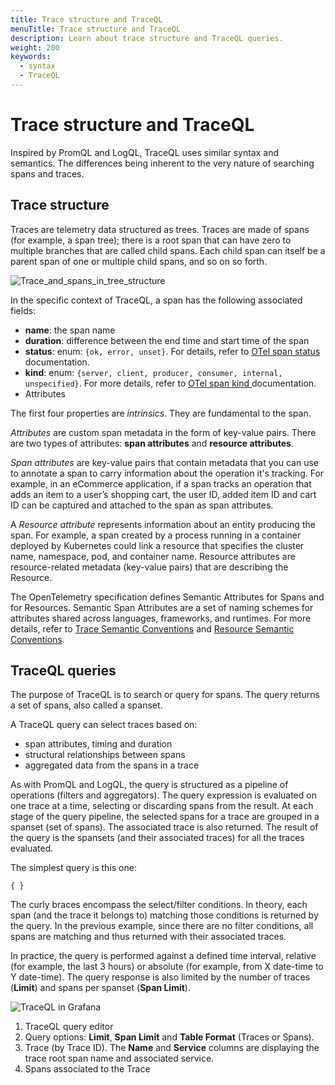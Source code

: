 ```yaml
---
title: Trace structure and TraceQL
menuTitle: Trace structure and TraceQL
description: Learn about trace structure and TraceQL queries.
weight: 200
keywords:
  - syntax
  - TraceQL
---
```


# Trace structure and TraceQL

Inspired by PromQL and LogQL, TraceQL uses similar syntax and semantics.
The differences being inherent to the very nature of searching spans and traces.

## Trace structure

Traces are telemetry data structured as trees.
Traces are made of spans (for example, a span tree); there is a root span that can have zero to multiple branches that are called child spans.
Each child span can itself be a parent span of one or multiple child spans, and so on so forth.

![Trace_and_spans_in_tree_structure](/media/docs/tempo/traceql/trace-tree-structures-and-spans.png)

In the specific context of TraceQL, a span has the following associated fields:

- **name**: the span name
- **duration**: difference between the end time and start time of the span
- **status**: enum: `{ok, error, unset}`. For details, refer to [OTel span status](https://opentelemetry.io/docs/concepts/signals/traces/#span-status) documentation.
- **kind**: enum: `{server, client, producer, consumer, internal, unspecified}`. For more details, refer to [OTel span kind ](https://opentelemetry.io/docs/concepts/signals/traces/#span-kind) documentation.
- Attributes

The first four properties are *intrinsics*.
They are fundamental to the span.

*Attributes* are custom span metadata in the form of key-value pairs.
There are two types of attributes: **span attributes** and **resource attributes**.

*Span attributes* are key-value pairs that contain metadata that you can use to annotate a span to carry information about the operation it's tracking.
For example, in an eCommerce application, if a span tracks an operation that adds an item to a user’s shopping cart, the user ID, added item ID and cart ID can be captured and attached to the span as span attributes.

A *Resource attribute* represents information about an entity producing the span.
For example, a span created by a process running in a container deployed by Kubernetes could link a resource that specifies the cluster name, namespace, pod, and container name.
Resource attributes are resource-related metadata (key-value pairs) that are describing the Resource.

The OpenTelemetry specification defines Semantic Attributes for Spans and for Resources.
Semantic Span Attributes are a set of naming schemes for attributes shared across languages, frameworks, and runtimes.
For more details, refer to [Trace Semantic Conventions](https://opentelemetry.io/docs/specs/semconv/general/trace/) and [Resource Semantic Conventions](https://opentelemetry.io/docs/specs/semconv/resource/).

## TraceQL queries

The purpose of TraceQL is to search or query for spans.
The query returns a set of spans, also called a spanset.

A TraceQL query can select traces based on:

- span attributes, timing and duration
- structural relationships between spans
- aggregated data from the spans in a trace

As with PromQL and LogQL, the query is structured as a pipeline of operations (filters and aggregators).
The query expression is evaluated on one trace at a time, selecting or discarding spans from the result.
At each stage of the query pipeline, the selected spans for a trace are grouped in a spanset (set of spans).
The associated trace is also returned. The result of the query is the spansets (and their associated traces) for all the traces evaluated.

The simplest query is this one:

```
{ }
```

The curly braces encompass the select/filter conditions.
In theory, each span (and the trace it belongs to) matching those conditions is returned by the query.
In the previous example, since there are no filter conditions, all spans are matching and thus returned with their associated traces.

In practice, the query is performed against a defined time interval, relative (for example, the last 3 hours) or absolute (for example, from X date-time to Y date-time).
The query response is also limited by the number of traces (**Limit**) and spans per spanset (**Span Limit**).

![TraceQL in Grafana](/media/docs/tempo/traceql/TraceQL-in-Grafana.png)

1. TraceQL query editor
2. Query options: **Limit**, **Span Limit** and **Table Format** (Traces or Spans).
3. Trace (by Trace ID). The **Name** and **Service** columns are displaying the trace root span name and associated service.
4. Spans associated to the Trace

